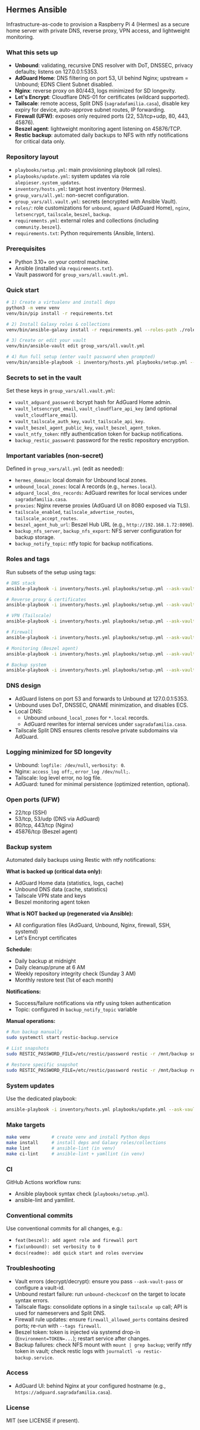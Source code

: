 ## Hermes Ansible

Infrastructure-as-code to provision a Raspberry Pi 4 (Hermes) as a secure home server with private DNS, reverse proxy, VPN access, and lightweight monitoring.

### What this sets up
- **Unbound**: validating, recursive DNS resolver with DoT, DNSSEC, privacy defaults; listens on 127.0.0.1:5353.
- **AdGuard Home**: DNS filtering on port 53, UI behind Nginx; upstream = Unbound; EDNS Client Subnet disabled.
- **Nginx**: reverse proxy on 80/443, logs minimized for SD longevity.
- **Let's Encrypt**: Cloudflare DNS-01 for certificates (wildcard supported).
- **Tailscale**: remote access, Split DNS (`sagradafamilia.casa`), disable key expiry for device, auto-approve subnet routes, IP forwarding.
- **Firewall (UFW)**: exposes only required ports (22, 53/tcp+udp, 80, 443, 45876).
- **Beszel agent**: lightweight monitoring agent listening on 45876/TCP.
- **Restic backup**: automated daily backups to NFS with ntfy notifications for critical data only.

### Repository layout
- `playbooks/setup.yml`: main provisioning playbook (all roles).
- `playbooks/update.yml`: system updates via role `alepieser.system_updates`.
- `inventory/hosts.yml`: target host inventory (Hermes).
- `group_vars/all.yml`: non-secret configuration.
- `group_vars/all.vault.yml`: secrets (encrypted with Ansible Vault).
- `roles/`: role customizations for `unbound`, `aguard` (AdGuard Home), `nginx`, `letsencrypt`, `tailscale`, `beszel`, `backup`.
- `requirements.yml`: external roles and collections (including `community.beszel`).
- `requirements.txt`: Python requirements (Ansible, linters).

### Prerequisites
- Python 3.10+ on your control machine.
- Ansible (installed via `requirements.txt`).
- Vault password for `group_vars/all.vault.yml`.

### Quick start
```bash
# 1) Create a virtualenv and install deps
python3 -m venv venv
venv/bin/pip install -r requirements.txt

# 2) Install Galaxy roles & collections
venv/bin/ansible-galaxy install -r requirements.yml --roles-path ./roles

# 3) Create or edit your vault
venv/bin/ansible-vault edit group_vars/all.vault.yml

# 4) Run full setup (enter vault password when prompted)
venv/bin/ansible-playbook -i inventory/hosts.yml playbooks/setup.yml --ask-vault-pass
```

### Secrets to set in the vault
Set these keys in `group_vars/all.vault.yml`:
- `vault_adguard_password`: bcrypt hash for AdGuard Home admin.
- `vault_letsencrypt_email`, `vault_cloudflare_api_key` (and optional `vault_cloudflare_email`).
- `vault_tailscale_auth_key`, `vault_tailscale_api_key`.
- `vault_beszel_agent_public_key`, `vault_beszel_agent_token`.
- `vault_ntfy_token`: ntfy authentication token for backup notifications.
- `backup_restic_password`: password for the restic repository encryption.

### Important variables (non-secret)
Defined in `group_vars/all.yml` (edit as needed):
- `hermes_domain`: local domain for Unbound local zones.
- `unbound_local_zones`: local A records (e.g., `hermes.local`).
- `adguard_local_dns_records`: AdGuard rewrites for local services under `sagradafamilia.casa`.
- `proxies`: Nginx reverse proxies (AdGuard UI on 8080 exposed via TLS).
- `tailscale_enabled`, `tailscale_advertise_routes`, `tailscale_accept_routes`.
- `beszel_agent_hub_url`: Beszel Hub URL (e.g., `http://192.168.1.72:8090`).
- `backup_nfs_server`, `backup_nfs_export`: NFS server configuration for backup storage.
- `backup_notify_topic`: ntfy topic for backup notifications.

### Roles and tags
Run subsets of the setup using tags:
```bash
# DNS stack
ansible-playbook -i inventory/hosts.yml playbooks/setup.yml --ask-vault-pass --tags unbound,aguard

# Reverse proxy & certificates
ansible-playbook -i inventory/hosts.yml playbooks/setup.yml --ask-vault-pass --tags nginx,letsencrypt

# VPN (Tailscale)
ansible-playbook -i inventory/hosts.yml playbooks/setup.yml --ask-vault-pass --tags tailscale

# Firewall
ansible-playbook -i inventory/hosts.yml playbooks/setup.yml --ask-vault-pass --tags firewall

# Monitoring (Beszel agent)
ansible-playbook -i inventory/hosts.yml playbooks/setup.yml --ask-vault-pass --tags beszel

# Backup system
ansible-playbook -i inventory/hosts.yml playbooks/setup.yml --ask-vault-pass --tags backup
```

### DNS design
- AdGuard listens on port 53 and forwards to Unbound at 127.0.0.1:5353.
- Unbound uses DoT, DNSSEC, QNAME minimization, and disables ECS.
- Local DNS:
  - Unbound `unbound_local_zones` for `*.local` records.
  - AdGuard rewrites for internal services under `sagradafamilia.casa`.
- Tailscale Split DNS ensures clients resolve private subdomains via AdGuard.

### Logging minimized for SD longevity
- Unbound: `logfile: /dev/null`, `verbosity: 0`.
- Nginx: `access_log off;`, `error_log /dev/null;`.
- Tailscale: log level error, no log file.
- AdGuard: tuned for minimal persistence (optimized retention, optional).

### Open ports (UFW)
- 22/tcp (SSH)
- 53/tcp, 53/udp (DNS via AdGuard)
- 80/tcp, 443/tcp (Nginx)
- 45876/tcp (Beszel agent)

### Backup system
Automated daily backups using Restic with ntfy notifications:

**What is backed up (critical data only):**
- AdGuard Home data (statistics, logs, cache)
- Unbound DNS data (cache, statistics)
- Tailscale VPN state and keys
- Beszel monitoring agent token

**What is NOT backed up (regenerated via Ansible):**
- All configuration files (AdGuard, Unbound, Nginx, firewall, SSH, systemd)
- Let's Encrypt certificates

**Schedule:**
- Daily backup at midnight
- Daily cleanup/prune at 6 AM
- Weekly repository integrity check (Sunday 3 AM)
- Monthly restore test (1st of each month)

**Notifications:**
- Success/failure notifications via ntfy using token authentication
- Topic: configured in `backup_notify_topic` variable

**Manual operations:**
```bash
# Run backup manually
sudo systemctl start restic-backup.service

# List snapshots
sudo RESTIC_PASSWORD_FILE=/etc/restic/password restic -r /mnt/backup snapshots

# Restore specific snapshot
sudo RESTIC_PASSWORD_FILE=/etc/restic/password restic -r /mnt/backup restore <snapshot-id> --target /tmp/restore
```

### System updates
Use the dedicated playbook:
```bash
ansible-playbook -i inventory/hosts.yml playbooks/update.yml --ask-vault-pass
```

### Make targets
```bash
make venv        # create venv and install Python deps
make install     # install deps and Galaxy roles/collections
make lint        # ansible-lint (in venv)
make ci-lint     # ansible-lint + yamllint (in venv)
```

### CI
GitHub Actions workflow runs:
- Ansible playbook syntax check (`playbooks/setup.yml`).
- ansible-lint and yamllint.

### Conventional commits
Use conventional commits for all changes, e.g.:
- `feat(beszel): add agent role and firewall port`
- `fix(unbound): set verbosity to 0`
- `docs(readme): add quick start and roles overview`

### Troubleshooting
- Vault errors (decrypt/decrypt): ensure you pass `--ask-vault-pass` or configure a vault-id.
- Unbound restart failure: run `unbound-checkconf` on the target to locate syntax errors.
- Tailscale flags: consolidate options in a single `tailscale up` call; API is used for nameservers and Split DNS.
- Firewall rule updates: ensure `firewall_allowed_ports` contains desired ports; re-run with `--tags firewall`.
- Beszel token: token is injected via systemd drop-in (`Environment=TOKEN=...`); restart service after changes.
- Backup failures: check NFS mount with `mount | grep backup`; verify ntfy token in vault; check restic logs with `journalctl -u restic-backup.service`.

### Access
- AdGuard UI: behind Nginx at your configured hostname (e.g., `https://adguard.sagradafamilia.casa`).

### License
MIT (see LICENSE if present).


